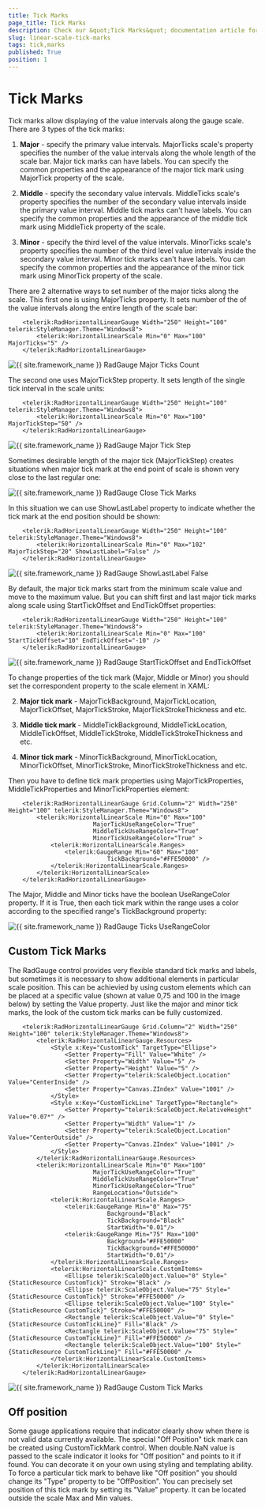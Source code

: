 ```yaml
---
title: Tick Marks
page_title: Tick Marks
description: Check our &quot;Tick Marks&quot; documentation article for the RadGauge {{ site.framework_name }} control.
slug: linear-scale-tick-marks
tags: tick,marks
published: True
position: 1
---
```


# Tick Marks

Tick marks allow displaying of the value intervals along the gauge scale. There are 3 types of the tick marks:

1. __Major__ - specify the primary value intervals. MajorTicks scale's property specifies the number of the value intervals along the whole length of the scale bar. Major tick marks can have labels. You can specify the common properties and the appearance of the major tick mark using MajorTick property of the scale.

2. __Middle__ - specify the secondary value intervals. MiddleTicks scale's property specifies the number of the secondary value intervals inside the primary value interval. Middle tick marks can't have labels. You can specify the common properties and the appearance of the middle tick mark using MiddleTick property of the scale.

3. __Minor__ - specify the third level of the value intervals. MinorTicks scale's property specifies the number of the third level value intervals inside the secondary value interval. Minor tick marks can't have labels. You can specify the common properties and the appearance of the minor tick mark using MinorTick property of the scale.

There are 2 alternative ways to set number of the major ticks along the scale. This first one is using MajorTicks property. It sets number of the of the value intervals along the entire length of the scale bar:


```XAML
	<telerik:RadHorizontalLinearGauge Width="250" Height="100" telerik:StyleManager.Theme="Windows8">
	    <telerik:HorizontalLinearScale Min="0" Max="100" MajorTicks="5" />
	</telerik:RadHorizontalLinearGauge>
```

![{{ site.framework_name }} RadGauge Major Ticks Count](images/LinearScale10MajorTicks.png)

The second one uses MajorTickStep property. It sets length of the single tick interval in the scale units:


```XAML
	<telerik:RadHorizontalLinearGauge Width="250" Height="100" telerik:StyleManager.Theme="Windows8">
	    <telerik:HorizontalLinearScale Min="0" Max="100" MajorTickStep="50" />
	</telerik:RadHorizontalLinearGauge>
```

![{{ site.framework_name }} RadGauge Major Tick Step](images/LinearScale20MajorTickStep.png)

Sometimes desirable length of the major tick (MajorTickStep) creates situations when major tick mark at the end point of scale is shown very close to the last regular one:

![{{ site.framework_name }} RadGauge Close Tick Marks](images/LinearScaleCloseTickMarks.png)

In this situation we can use ShowLastLabel property to indicate whether the tick mark at the end position should be shown:


```XAML
	<telerik:RadHorizontalLinearGauge Width="250" Height="100" telerik:StyleManager.Theme="Windows8">
	    <telerik:HorizontalLinearScale Min="0" Max="102" MajorTickStep="20" ShowLastLabel="False" />
	</telerik:RadHorizontalLinearGauge>
```

![{{ site.framework_name }} RadGauge ShowLastLabel False](images/LinearScaleNoEndTickMark.png)

By default, the major tick marks start from the minimum scale value and move to the maximum value. But you can shift first and last major tick marks along scale using StartTickOffset and EndTickOffset properties:


```XAML
	<telerik:RadHorizontalLinearGauge Width="250" Height="100" telerik:StyleManager.Theme="Windows8">
	    <telerik:HorizontalLinearScale Min="0" Max="100" StartTickOffset="10" EndTickOffset="-10" />
	</telerik:RadHorizontalLinearGauge>
```

![{{ site.framework_name }} RadGauge StartTickOffset and EndTickOffset](images/LinearScaleTickMarkOffset.png)

To change properties of the tick mark (Major, Middle or Minor) you should set the correspondent property to the scale element in XAML:

2. __Major tick mark__ - MajorTickBackground, MajorTickLocation, MajorTickOffset, MajorTickStroke, MajorTickStrokeThickness and etc.

3. __Middle tick mark__ - MiddleTickBackground, MiddleTickLocation, MiddleTickOffset, MiddleTickStroke, MiddleTickStrokeThickness and etc.

4. __Minor tick mark__ - MinorTickBackground, MinorTickLocation, MinorTickOffset, MinorTickStroke, MinorTickStrokeThickness and etc.

Then you have to define tick mark properties using MajorTickProperties, MiddleTickProperties and MinorTickProperties element:


```XAML
	<telerik:RadHorizontalLinearGauge Grid.Column="2" Width="250" Height="100" telerik:StyleManager.Theme="Windows8">
	    <telerik:HorizontalLinearScale Min="0" Max="100" 
	                    MajorTickUseRangeColor="True"
	                    MiddleTickUseRangeColor="True"
	                    MinorTickUseRangeColor="True" >
	        <telerik:HorizontalLinearScale.Ranges>
	            <telerik:GaugeRange Min="60" Max="100" 
	                        TickBackground="#FFE50000" />
	        </telerik:HorizontalLinearScale.Ranges>
	    </telerik:HorizontalLinearScale>
	</telerik:RadHorizontalLinearGauge>
```

The Major, Middle and Minor ticks have the boolean UseRangeColor property. If it is True, then each tick mark within the range uses a color according to the specified range's TickBackground property:

![{{ site.framework_name }} RadGauge Ticks UseRangeColor](images/LinearScaleTickRangeColor.png)

## Custom Tick Marks

The RadGauge control provides very flexible standard tick marks and labels, but sometimes it is necessary to show additional elements in particular scale position. This can be achievied by using custom elements which can be placed at a specific value (shown at value 0,75 and 100 in the image below) by setting the Value property. Just like the major and minor tick marks, the look of the custom tick marks can be fully customized.


```XAML
	<telerik:RadHorizontalLinearGauge Grid.Column="2" Width="250" Height="100" telerik:StyleManager.Theme="Windows8">
	    <telerik:RadHorizontalLinearGauge.Resources>
	        <Style x:Key="CustomTick" TargetType="Ellipse">
	            <Setter Property="Fill" Value="White" />
	            <Setter Property="Width" Value="5" />
	            <Setter Property="Height" Value="5" />
	            <Setter Property="telerik:ScaleObject.Location" Value="CenterInside" />
	            <Setter Property="Canvas.ZIndex" Value="1001" />
	        </Style>
	        <Style x:Key="CustomTickLine" TargetType="Rectangle">
	            <Setter Property="telerik:ScaleObject.RelativeHeight" Value="0.07*" />
	            <Setter Property="Width" Value="1" />
	            <Setter Property="telerik:ScaleObject.Location" Value="CenterOutside" />
	            <Setter Property="Canvas.ZIndex" Value="1001" />
	        </Style>
	    </telerik:RadHorizontalLinearGauge.Resources>
	    <telerik:HorizontalLinearScale Min="0" Max="100"
	                    MajorTickUseRangeColor="True"
	                    MiddleTickUseRangeColor="True"
	                    MinorTickUseRangeColor="True"
	                    RangeLocation="Outside">
	        <telerik:HorizontalLinearScale.Ranges>
	            <telerik:GaugeRange Min="0" Max="75" 
	                        Background="Black"
	                        TickBackground="Black"
	                        StartWidth="0.01"/>
	            <telerik:GaugeRange Min="75" Max="100" 
	                        Background="#FFE50000"
	                        TickBackground="#FFE50000"
	                        StartWidth="0.01"/>
	        </telerik:HorizontalLinearScale.Ranges>
	        <telerik:HorizontalLinearScale.CustomItems>
	            <Ellipse telerik:ScaleObject.Value="0" Style="{StaticResource CustomTick}" Stroke="Black" />
	            <Ellipse telerik:ScaleObject.Value="75" Style="{StaticResource CustomTick}" Stroke="#FFE50000" />
	            <Ellipse telerik:ScaleObject.Value="100" Style="{StaticResource CustomTick}" Stroke="#FFE50000" />
	            <Rectangle telerik:ScaleObject.Value="0" Style="{StaticResource CustomTickLine}" Fill="Black" />
	            <Rectangle telerik:ScaleObject.Value="75" Style="{StaticResource CustomTickLine}" Fill="#FFE50000" />
	            <Rectangle telerik:ScaleObject.Value="100" Style="{StaticResource CustomTickLine}" Fill="#FFE50000" />
	        </telerik:HorizontalLinearScale.CustomItems>
	    </telerik:HorizontalLinearScale>
	</telerik:RadHorizontalLinearGauge>
```

![{{ site.framework_name }} RadGauge Custom Tick Marks](images/LinearScaleCustomTickMark.png)

## Off position

Some gauge applications require that indicator clearly show when there is not valid data currently available. The special "Off Position" tick mark can be created using CustomTickMark control. When double.NaN value is passed to the scale indicator it looks for "Off position" and points to it if found. You can decorate it on your own using styling and templating ability. To force a particular tick mark to behave like "Off position" you should change its "Type" property to be "OffPosition". You can precisely set position of this tick mark by setting its "Value" property. It can be located outside the scale Max and Min values.
